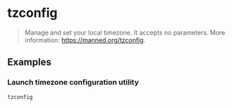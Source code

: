 # tzconfig

> Manage and set your local timezone. It accepts no parameters. More information: <https://manned.org/tzconfig>.

## Examples

### Launch timezone configuration utility

```bash
tzconfig
```
